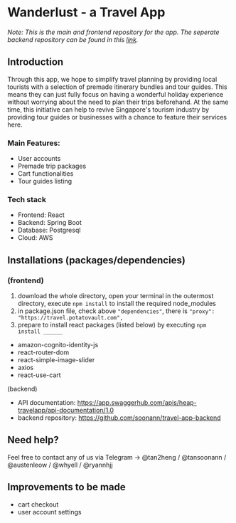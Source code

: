 # Wanderlust - a Travel App

<i>Note: This is the main and frontend repository for the app. The seperate backend repository can be found in this <a href="https://github.com/soonann/travel-app-backend">link</a>.</i>

## **Introduction**
Through this app, we hope to simplify travel planning by providing local tourists with a selection of premade itinerary bundles and tour guides. This means they can just fully focus on having a wonderful holiday experience without worrying about the need to plan their trips beforehand. At the same time, this initiative can help to revive Singapore's tourism industry by providing tour guides or businesses with a chance to feature their services here.

### Main Features:
- User accounts
- Premade trip packages
- Cart functionalities
- Tour guides listing

### Tech stack
- Frontend: React
- Backend: Spring Boot
- Database: Postgresql
- Cloud: AWS

## **Installations (packages/dependencies)**
### (frontend)
1. download the whole directory, open your terminal in the outermost directory, execute `npm install` to install the required node_modules
2. in package.json file, check above `"dependencies"`, there is `"proxy": "https://travel.potatovault.com",`
3. prepare to install react packages (listed below) by executing `npm install ______`
- amazon-cognito-identity-js
- react-router-dom
- react-simple-image-slider
- axios
- react-use-cart

(backend)
- API documentation: https://app.swaggerhub.com/apis/heap-travelapp/api-documentation/1.0
- backend repository: https://github.com/soonann/travel-app-backend

## **Need help?**
Feel free to contact any of us via Telegram -> @tan2heng / @tansoonann / @austenleow / @whyell / @ryannhjj

## **Improvements to be made**
- cart checkout
- user account settings
